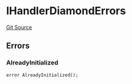 # IHandlerDiamondErrors
[Git Source](https://github.com/thrackle-io/tron/blob/02db7a0f302d98149458dfe5cd5a62ffb6f478a7/src/common/IErrors.sol)


## Errors
### AlreadyInitialized

```solidity
error AlreadyInitialized();
```

